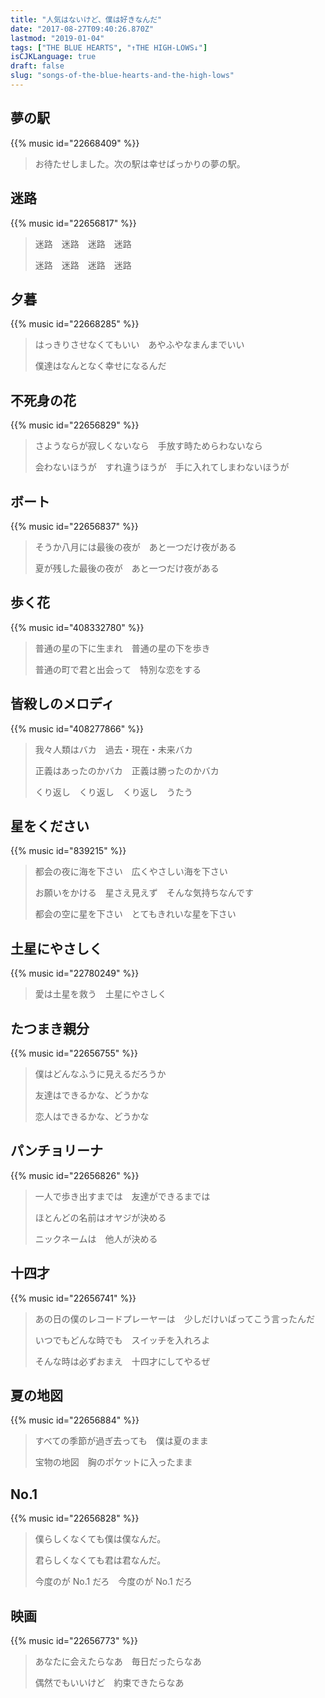 ```yaml
---
title: "人気はないけど、僕は好きなんだ"
date: "2017-08-27T09:40:26.870Z"
lastmod: "2019-01-04"
tags: ["THE BLUE HEARTS", "↑THE HIGH-LOWS↓"]
isCJKLanguage: true
draft: false
slug: "songs-of-the-blue-hearts-and-the-high-lows"
---
```


## 夢の駅

{{% music id="22668409" %}}

> お待たせしました。次の駅は幸せばっかりの夢の駅。

## 迷路

{{% music id="22656817" %}}

> 迷路　迷路　迷路　迷路
>
> 迷路　迷路　迷路　迷路

## 夕暮

{{% music id="22668285" %}}

> はっきりさせなくてもいい　あやふやなまんまでいい
>
> 僕達はなんとなく幸せになるんだ

## 不死身の花

{{% music id="22656829" %}}

> さようならが寂しくないなら　手放す時ためらわないなら
>
> 会わないほうが　すれ違うほうが　手に入れてしまわないほうが

## ボート

{{% music id="22656837" %}}

> そうか八月には最後の夜が　あと一つだけ夜がある
>
> 夏が残した最後の夜が　あと一つだけ夜がある

## 歩く花

{{% music id="408332780" %}}

> 普通の星の下に生まれ　普通の星の下を歩き
>
> 普通の町で君と出会って　特別な恋をする

## 皆殺しのメロディ

{{% music id="408277866" %}}

> 我々人類はバカ　過去・現在・未来バカ
>
> 正義はあったのかバカ　正義は勝ったのかバカ
>
> くり返し　くり返し　くり返し　うたう

## 星をください

{{% music id="839215" %}}

> 都会の夜に海を下さい　広くやさしい海を下さい
>
> お願いをかける　星さえ見えず　そんな気持ちなんです
>
> 都会の空に星を下さい　とてもきれいな星を下さい

## 土星にやさしく

{{% music id="22780249" %}}

> 愛は土星を救う　土星にやさしく

## たつまき親分

{{% music id="22656755" %}}

> 僕はどんなふうに見えるだろうか
>
> 友達はできるかな、どうかな
>
> 恋人はできるかな、どうかな

## パンチョリーナ

{{% music id="22656826" %}}

> 一人で歩き出すまでは　友達ができるまでは
>
> ほとんどの名前はオヤジが決める
>
> ニックネームは　他人が決める

## 十四才

{{% music id="22656741" %}}

> あの日の僕のレコードプレーヤーは　少しだけいばってこう言ったんだ
>
> いつでもどんな時でも　スイッチを入れろよ
>
> そんな時は必ずおまえ　十四才にしてやるぜ

## 夏の地図

{{% music id="22656884" %}}

> すべての季節が過ぎ去っても　僕は夏のまま
>
> 宝物の地図　胸のポケットに入ったまま

## No.1

{{% music id="22656828" %}}

> 僕らしくなくても僕は僕なんだ。
>
> 君らしくなくても君は君なんだ。
>
> 今度のが No.1 だろ　今度のが No.1 だろ

## 映画

{{% music id="22656773" %}}

> あなたに会えたらなあ　毎日だったらなあ
>
> 偶然でもいいけど　約束できたらなあ
